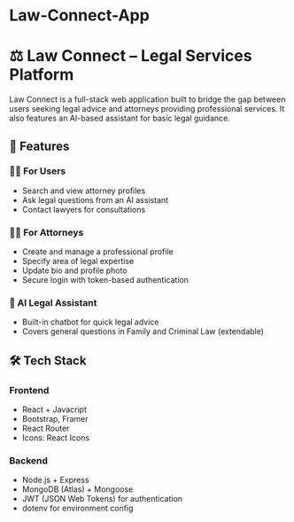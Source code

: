 # Law-Connect-App
# ⚖️ Law Connect – Legal Services Platform

Law Connect is a full-stack web application built to bridge the gap between users seeking legal advice and attorneys providing professional services. It also features an AI-based assistant for basic legal guidance.

## 🚀 Features

### 🧑‍💼 For Users
- Search and view attorney profiles
- Ask legal questions from an AI assistant
- Contact lawyers for consultations

### 🧑‍⚖️ For Attorneys
- Create and manage a professional profile
- Specify area of legal expertise
- Update bio and profile photo
- Secure login with token-based authentication

### 🤖 AI Legal Assistant
- Built-in chatbot for quick legal advice
- Covers general questions in Family and Criminal Law (extendable)


## 🛠️ Tech Stack

### Frontend
- React + Javacript
- Bootstrap, Framer
- React Router
- Icons: React Icons

### Backend
- Node.js + Express
- MongoDB (Atlas) + Mongoose 
- JWT (JSON Web Tokens) for authentication
- dotenv for environment config





